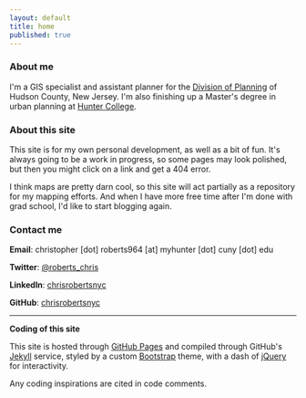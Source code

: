 ```yaml
---
layout: default
title: home
published: true
---
```


### About me
I'm a GIS specialist and assistant planner for the [Division of Planning](http://www.hudsoncountynj.org/about-the-division-of-planning/) of Hudson County, New Jersey. I'm also finishing up a Master's degree in urban planning at [Hunter College](http://hunteruap.org/).

### About this site
This site is for my own personal development, as well as a bit of fun. It's always going to be a work in progress, so some pages may look polished, but then you might click on a link and get a 404 error.


I think maps are pretty darn cool, so this site will act partially as a repository for my mapping efforts. And when I have more free time after I'm done with grad school, I'd like to start blogging again.

### Contact me
**Email**: christopher [dot] roberts964 [at] myhunter [dot] cuny [dot] edu

**Twitter**: [@roberts_chris](http://www.twitter.com/roberts_chris)

**LinkedIn**: [chrisrobertsnyc](https://www.linkedin.com/in/chrisrobertsnyc)

**GitHub**: [chrisrobertsnyc](http://www.github.com/chrisrobertsnyc)

---

**Coding of this site**

This site is hosted through [GitHub Pages](https://pages.github.com) and compiled through GitHub's [Jekyll](http://jekyllrb.com/) service, styled by a custom [Bootstrap](http://www.getbootstrap.com/) theme, with a dash of [jQuery](https://jquery.com/) for interactivity.

Any coding inspirations are cited in code comments.
